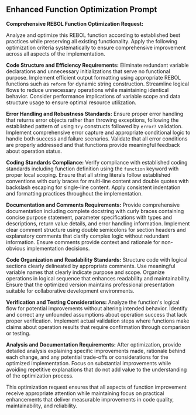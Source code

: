## Enhanced Function Optimization Prompt

**Comprehensive REBOL Function Optimization Request:**

Analyze and optimize this REBOL function according to established best practices while preserving all existing functionality. Apply the following optimization criteria systematically to ensure comprehensive improvement across all aspects of the implementation.

**Code Structure and Efficiency Requirements:** Eliminate redundant variable declarations and unnecessary initializations that serve no functional purpose. Implement efficient output formatting using appropriate REBOL functions such as `reform` for dynamic string construction. Streamline logical flows to reduce unnecessary operations while maintaining identical behavior. Consider performance implications of variable scope and data structure usage to ensure optimal resource utilization.

**Error Handling and Robustness Standards:** Ensure proper error handling that returns error objects rather than throwing exceptions, following the established pattern of using `try` constructs followed by `error?` validation. Implement comprehensive error capture and appropriate conditional logic to handle both success and failure scenarios. Validate that all error conditions are properly addressed and that functions provide meaningful feedback about operation status.

**Coding Standards Compliance:** Verify compliance with established coding standards including function definition using the `function` keyword with proper local scoping. Ensure that all string literals follow established conventions with curly braces for multi-line content and double quotes with backslash escaping for single-line content. Apply consistent indentation and formatting practices throughout the implementation.

**Documentation and Comments Requirements:** Provide comprehensive documentation including complete docstring with curly braces containing concise purpose statement, parameter specifications with types and descriptions, return value details, and error handling information. Implement clear comment structure using double semicolons for section headers and explanatory comments that clarify complex logic without redundant information. Ensure comments provide context and rationale for non-obvious implementation decisions.

**Code Organization and Readability Standards:** Structure code with logical sections clearly delineated by appropriate comments. Use meaningful variable names that clearly indicate purpose and scope. Organize operations in logical sequence that enhances readability and maintainability. Ensure that the optimized version maintains professional presentation suitable for collaborative development environments.

**Verification and Testing Considerations:** Analyze the function's logical flow for potential improvements without altering intended behavior. Identify and correct any unfounded assumptions about operation success that lack proper verification. Implement actual validation steps where functions make claims about operation results that require confirmation through comparison or testing.

**Analysis and Documentation Requirements:** After optimization, provide detailed analysis explaining specific improvements made, rationale behind each change, and any potential trade-offs or considerations for the optimized implementation. Focus on substantial improvements while avoiding repetitive explanations that do not add value to the understanding of the optimization process.

This optimization request ensures that all aspects of function improvement receive appropriate attention while maintaining focus on practical enhancements that deliver measurable improvements in code quality, maintainability, and reliability.
